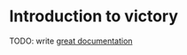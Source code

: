 # Introduction to victory

TODO: write [great documentation](http://jacobian.org/writing/great-documentation/what-to-write/)
